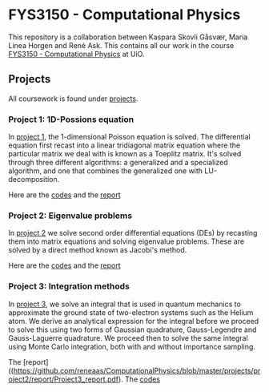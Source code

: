 # FYS3150 - Computational Physics

This repository is a collaboration between
Kaspara Skovli Gåsvær, Maria Linea Horgen and René Ask. This
contains all our work in the course [FYS3150 - Computational Physics](https://www.uio.no/studier/emner/matnat/fys/FYS3150/)
at UiO.

## Projects
All coursework is found under [projects](https://github.com/reneaas/ComputationalPhysics/tree/master/projects/).

### Project 1: 1D-Possions equation
In [project 1](https://github.com/reneaas/ComputationalPhysics/tree/master/projects/project1), the 1-dimensional Poisson equation is solved. The differential equation first recast into a linear tridiagonal matrix equation where the particular matrix we deal with
is known as a Toeplitz matrix. It's solved through three different algorithms: a generalized and a specialized algorithm, and one that
combines the generalized one with LU-decomposition.

Here are the [codes](https://github.com/reneaas/ComputationalPhysics/tree/master/projects/project1/codes) and the
[report](https://github.com/reneaas/ComputationalPhysics/tree/master/projects/project1/report/project1.pdf)

### Project 2: Eigenvalue problems
In [project 2](https://github.com/reneaas/ComputationalPhysics/tree/master/projects/project2) we solve second order differential equations (DEs) by recasting them into matrix equations and solving eigenvalue problems. These are solved by a direct method known as Jacobi's method.

Here are the [codes](https://github.com/reneaas/ComputationalPhysics/tree/master/projects/project2/codes) and the
[report](https://github.com/reneaas/ComputationalPhysics/blob/master/projects/project2/report/Project_2_report.pdf)


### Project 3: Integration methods
In [project 3](https://github.com/reneaas/ComputationalPhysics/tree/master/projects/project3), we solve an integral that is used in quantum mechanics to approximate the ground state
of two-electron systems such as the Helium atom. We derive an analytical expression for the integral before we proceed to solve this using two forms of Gaussian quadrature, Gauss-Legendre and Gauss-Laguerre quadrature. We proceed then to solve the same integral using Monte Carlo integration, both with and without importance sampling.

The [report]((https://github.com/reneaas/ComputationalPhysics/blob/master/projects/project2/report/Project3_report.pdf).
The [codes](https://github.com/reneaas/ComputationalPhysics/tree/master/projects/project3/codes)
